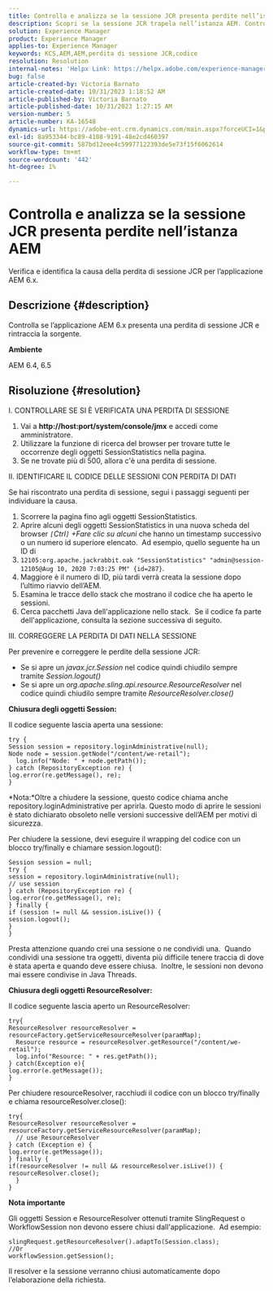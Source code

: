 ```yaml
---
title: Controlla e analizza se la sessione JCR presenta perdite nell’istanza AEM
description: Scopri se la sessione JCR trapela nell’istanza AEM. Controlla se il codice lascia aperta la sessione.
solution: Experience Manager
product: Experience Manager
applies-to: Experience Manager
keywords: KCS,AEM,AEM,perdita di sessione JCR,codice
resolution: Resolution
internal-notes: 'Helpx Link: https://helpx.adobe.com/experience-manager/kb/check-and-analyze-if-JCR-session-leaks-in-your-AEM-instance.html'
bug: false
article-created-by: Victoria Barnato
article-created-date: 10/31/2023 1:18:52 AM
article-published-by: Victoria Barnato
article-published-date: 10/31/2023 1:27:15 AM
version-number: 5
article-number: KA-16548
dynamics-url: https://adobe-ent.crm.dynamics.com/main.aspx?forceUCI=1&pagetype=entityrecord&etn=knowledgearticle&id=dff8226d-8b77-ee11-8179-6045bd006ce9
exl-id: 8a953344-bc89-4188-9191-48e2cd460397
source-git-commit: 587bd12eee4c59977122393de5e73f15f6062614
workflow-type: tm+mt
source-wordcount: '442'
ht-degree: 1%

---
```


# Controlla e analizza se la sessione JCR presenta perdite nell’istanza AEM


Verifica e identifica la causa della perdita di sessione JCR per l’applicazione AEM 6.x.

## Descrizione {#description}


Controlla se l’applicazione AEM 6.x presenta una perdita di sessione JCR e rintraccia la sorgente.



<b>Ambiente</b>

AEM 6.4, 6.5


## Risoluzione {#resolution}


I. CONTROLLARE SE SI È VERIFICATA UNA PERDITA DI SESSIONE

1. Vai a <b>http://host:port/system/console/jmx</b> e accedi come amministratore.
2. Utilizzare la funzione di ricerca del browser per trovare tutte le occorrenze degli oggetti SessionStatistics nella pagina.
3. Se ne trovate più di 500, allora c&#39;è una perdita di sessione.




II. IDENTIFICARE IL CODICE DELLE SESSIONI CON PERDITA DI DATI

Se hai riscontrato una perdita di sessione, segui i passaggi seguenti per individuare la causa.

1. Scorrere la pagina fino agli oggetti SessionStatistics.
2. Aprire alcuni degli oggetti SessionStatistics in una nuova scheda del browser *`[`Ctrl`]` +Fare clic su alcuni* che hanno un timestamp successivo o un numero id superiore elencato.  Ad esempio, quello seguente ha un ID di
3. `12105:org.apache.jackrabbit.oak "SessionStatistics" "admin@session-12105@Aug 10, 2020 7:03:25 PM" {id=287}`.
4. Maggiore è il numero di ID, più tardi verrà creata la sessione dopo l’ultimo riavvio dell’AEM.
5. Esamina le tracce dello stack che mostrano il codice che ha aperto le sessioni.
6. Cerca pacchetti Java dell&#39;applicazione nello stack.  Se il codice fa parte dell&#39;applicazione, consulta la sezione successiva di seguito.


III. CORREGGERE LA PERDITA DI DATI NELLA SESSIONE

Per prevenire e correggere le perdite della sessione JCR:

- Se si apre un *javax.jcr.Session* nel codice quindi chiudilo sempre tramite *Session.logout()*
- Se si apre un *org.apache.sling.api.resource.ResourceResolver* nel codice quindi chiudilo sempre tramite *ResourceResolver.close()*


<b>Chiusura degli oggetti Session:</b>

Il codice seguente lascia aperta una sessione:




```
try {
Session session = repository.loginAdministrative(null);
Node node = session.getNode("/content/we-retail");
  log.info("Node: " + node.getPath());
} catch (RepositoryException re) {
log.error(re.getMessage(), re);
}
```




*Nota:*Oltre a chiudere la sessione, questo codice chiama anche repository.loginAdministrative per aprirla. Questo modo di aprire le sessioni è stato dichiarato obsoleto nelle versioni successive dell’AEM per motivi di sicurezza.



Per chiudere la sessione, devi eseguire il wrapping del codice con un blocco try/finally e chiamare session.logout():




```
Session session = null;
try {
session = repository.loginAdministrative(null);
// use session
} catch (RepositoryException re) {
log.error(re.getMessage(), re);
} finally {
if (session != null && session.isLive()) {
session.logout();
}
}
```


Presta attenzione quando crei una sessione o ne condividi una.  Quando condividi una sessione tra oggetti, diventa più difficile tenere traccia di dove è stata aperta e quando deve essere chiusa.  Inoltre, le sessioni non devono mai essere condivise in Java Threads.

<b>Chiusura degli oggetti ResourceResolver:</b>

Il codice seguente lascia aperto un ResourceResolver:




```
try{
ResourceResolver resourceResolver = resourceFactory.getServiceResourceResolver(paramMap);
  Resource resource = resourceResolver.getResource("/content/we-retail");
  log.info("Resource: " + res.getPath());
} catch(Exception e){
log.error(e.getMessage());
}
```




Per chiudere resourceResolver, racchiudi il codice con un blocco try/finally e chiama resourceResolver.close():




```
try{
ResourceResolver resourceResolver = resourceFactory.getServiceResourceResolver(paramMap);
  // use ResourceResolver
} catch (Exception e) {
log.error(e.getMessage());
} finally {
if(resourceResolver != null && resourceResolver.isLive()) {
resourceResolver.close();
  }
}
```


<b>Nota importante</b>

Gli oggetti Session e ResourceResolver ottenuti tramite SlingRequest o WorkflowSession non devono essere chiusi dall&#39;applicazione.  Ad esempio:




```
slingRequest.getResourceResolver().adaptTo(Session.class);
//Or
workflowSession.getSession();
```


Il resolver e la sessione verranno chiusi automaticamente dopo l’elaborazione della richiesta.

